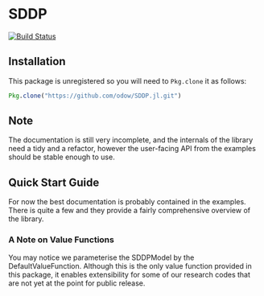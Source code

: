 # SDDP

[![Build Status](https://travis-ci.org/odow/SDDP.jl.svg?token=BjRx6YCjMdN19LP812Rj&branch=master)](https://travis-ci.org/odow/SDDP.jl)

## Installation
This package is unregistered so you will need to `Pkg.clone` it as follows:
```julia
Pkg.clone("https://github.com/odow/SDDP.jl.git")
```

## Note

The documentation is still very incomplete, and the internals of the library need a tidy and a refactor, however the user-facing API from the examples should be stable enough to use.

## Quick Start Guide
For now the best documentation is probably contained in the examples. There is
quite a few and they provide a fairly comprehensive overview of the library.

### A Note on Value Functions

You may notice we parameterise the SDDPModel by the DefaultValueFunction. Although
this is the only value function provided in this package, it enables extensibility
for some of our research codes that are not yet at the point for public release.
